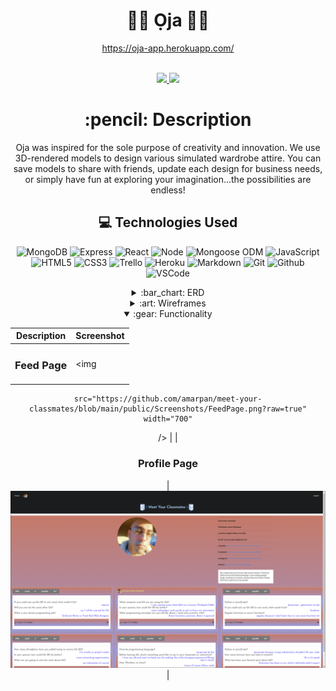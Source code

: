 <div align="center">
<h1>
👟👕 Ọja 👖👡 
</h1>
  
https://oja-app.herokuapp.com/
  
<!--    Joba Aladeselu  -->


  <div id="socialbuttons">
      <br>
      <a href="https://www.github.com/jobaa11/" target="_blank">
        <img
          src="https://img.shields.io/badge/-@jobaa11-junglegreen?style=flat&logo=GitHub&logoColor=black">
      </a>
     <a href="https://www.linkedin.com/in/joba-a-ja11/" target="_blank">
         <img src="https://img.shields.io/badge/-@jobaaja11-blue?style=flat&logo=Linkedin&logoColor=black">
      </a> 
  
  
  <h1>:pencil: Description</h1>

Oja was inspired for the sole purpose of creativity and innovation. We use 3D-rendered models to design various simulated wardrobe attire. You can save models to share with friends, update each design for business needs, or simply have fun at exploring your imagination...the possibilities are endless!


## :computer: Technologies Used

![MongoDB](https://img.shields.io/badge/-MongoDB-333?style=flat&logo=mongodb)
![Express](https://img.shields.io/badge/-Express-333?style=flat&logo=express)
![React](https://img.shields.io/badge/-React-05122A?style=flat&logo=react)
![Node](https://img.shields.io/badge/-Node.js-333?style=flat&logo=node.js)
![Mongoose ODM](https://img.shields.io/badge/-Mongoose_ODM-333?style=flat&logo=mongodb)
![JavaScript](https://img.shields.io/badge/-JavaScript-333?style=flat&logo=javascript)
![HTML5](https://img.shields.io/badge/-HTML5-333?style=flat&logo=html5)
![CSS3](https://img.shields.io/badge/-CSS-333?style=flat&logo=css3)
![Trello](https://img.shields.io/badge/-Trello-333?style=flat&logo=trello)
![Heroku](https://img.shields.io/badge/-Heroku-333?style=flat&logo=heroku)
![Markdown](https://img.shields.io/badge/-Markdown-333?style=flat&logo=markdown)
![Git](https://img.shields.io/badge/-Git-333?style=flat&logo=git)
![Github](https://img.shields.io/badge/-GitHub-333?style=flat&logo=github)
![VSCode](https://img.shields.io/badge/-VS_Code-333?style=flat&logo=visualstudio)
     
 <details>
  <summary>:bar_chart: ERD</summary>

  | Description | Screenshot | 
  |:------------:|-----------| 
  | <h3>ERD</h3> | <img
    src="https://``github.com/amarpan/meet-your-classmates/raw/main/public/Screenshots/ERD.MYC.png"
    width="700"
  /> |

</details>

<details>
  <summary>:art: Wireframes</summary>

  |    Description    | Screenshot | 
  |:-----------------:|-------------| 
  | <h3>Home Page</h3>| <img
    src="https://github.com/amarpan/meet-your-classmates/raw/main/public/Screenshots/Homepage.Wireframe.MYC.png"
    width="700"
  /> |
  | <h3 align="center">Profile Page</h3> | <img
    src="https://github.com/amarpan/meet-your-classmates/raw/main/public/Screenshots/ProfilePage.Wireframe.MYC.png"
    width="700"
  /> |
</details>

<details open>
  <summary>:gear: Functionality</summary>

  |   Description | Screenshot | 
  |:-------------:| -----------|
  | <h3>Feed Page</h3> | <img
    src="https://github.com/amarpan/meet-your-classmates/blob/main/public/Screenshots/FeedPage.png?raw=true"
    width="700"
  /> |
  | <h3 align="center">Profile Page</h3> | <img
    src="https://github.com/amarpan/meet-your-classmates/raw/main/public/Screenshots/ProfilePage.png"
    width="700"
  /> |
</details>

